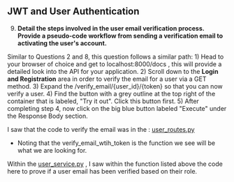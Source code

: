 ## JWT and User Authentication

9. **Detail the steps involved in the user email verification process. Provide a pseudo-code workflow from sending a verification email to activating the user's account.**

Similar to Questions 2 and 8, this question follows a similar path:
    1) Head to your browser of choice and get to localhost:8000/docs , this will provide a detailed look into the API for your application.
    2) Scroll down to the **Login and Registration** area in order to verify the email for a user via a GET method.
    3) Expand the /verify_email/{user_id}/{token} so that you can now verify a user.
    4) Find the button with a grey outline at the top right of the container that is labeled, "Try it out". Click this button first.
    5) After completing step 4, now click on the big blue button labeled "Execute" under the Response Body section.

I saw that the code to verify the email was in the : [user_routes.py](../app/routers/user_routes.py)
- Noting that the verify_email_wtih_token is the function we see will be what we are looking for.

Within the [user_service.py](../app/services/user_service.py) , I saw within the function listed above the code here to prove if a user email has been verified based on their role.
